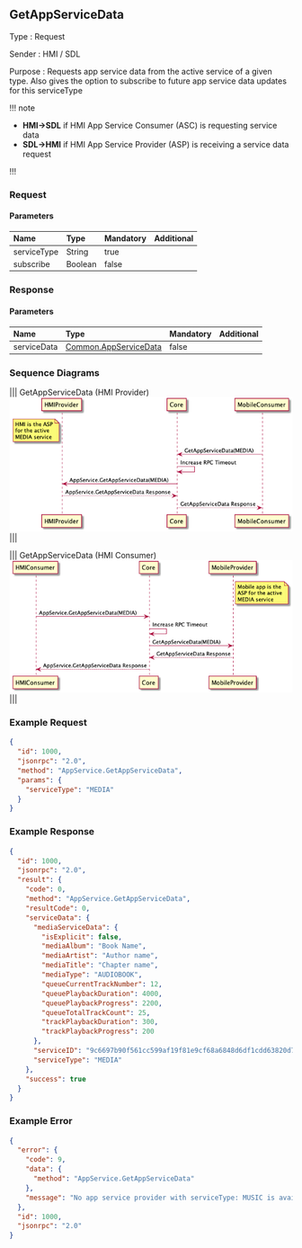 ## GetAppServiceData

Type
: Request

Sender
: HMI / SDL

Purpose
: Requests app service data from the active service of a given type. Also gives the option to subscribe to future app service data updates for this serviceType

!!! note

* **HMI->SDL** if HMI App Service Consumer (ASC) is requesting service data
* **SDL->HMI** if HMI App Service Provider (ASP) is receiving a service data request

!!!
### Request

#### Parameters

|Name|Type|Mandatory|Additional|
|:---|:---|:--------|:---------|
|serviceType|String|true||
|subscribe|Boolean|false||

### Response

#### Parameters

|Name|Type|Mandatory|Additional|
|:---|:---|:--------|:---------|
|serviceData|[Common.AppServiceData](../../common/structs/#appservicedata)|false||

### Sequence Diagrams
|||
GetAppServiceData (HMI Provider)
![GetAppServiceData_HMI_ASP](./assets/GetAppServiceData_HMI_ASP.png)
|||

|||
GetAppServiceData (HMI Consumer)
![GetAppServiceData_HMI_ASC](./assets/GetAppServiceData_HMI_ASC.png)
|||

### Example Request

```json
{
  "id": 1000,
  "jsonrpc": "2.0",
  "method": "AppService.GetAppServiceData",
  "params": {
    "serviceType": "MEDIA"
  }
}
```

### Example Response

```json
{
  "id": 1000,
  "jsonrpc": "2.0",
  "result": {
    "code": 0,
    "method": "AppService.GetAppServiceData",
    "resultCode": 0,
    "serviceData": {
      "mediaServiceData": {
        "isExplicit": false,
        "mediaAlbum": "Book Name",
        "mediaArtist": "Author name",
        "mediaTitle": "Chapter name",
        "mediaType": "AUDIOBOOK",
        "queueCurrentTrackNumber": 12,
        "queuePlaybackDuration": 4000,
        "queuePlaybackProgress": 2200,
        "queueTotalTrackCount": 25,
        "trackPlaybackDuration": 300,
        "trackPlaybackProgress": 200
      },
      "serviceID": "9c6697b90f561cc599af19f81e9cf68a6848d6df1cdd63820d75ebfd7c727a20",
      "serviceType": "MEDIA"
    },
    "success": true
  }
}
```

### Example Error

```json
{
  "error": {
    "code": 9,
    "data": {
      "method": "AppService.GetAppServiceData"
    },
    "message": "No app service provider with serviceType: MUSIC is available"
  },
  "id": 1000,
  "jsonrpc": "2.0"
}
```
